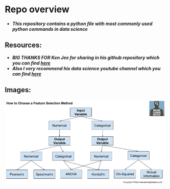 # Repo overview
* ***This repository contains a python file with most commonly used python commands in data science***

## Resources:
* ***BIG THANKS FOR Ken Jee for sharing in his github repository which you can find [here](https://github.com/PlayingNumbers/data_science_starter/blob/master/ds_common_functions.py)***
* ***Also I very recommend his data science youtube channel which you can find [here](https://www.youtube.com/channel/UCiT9RITQ9PW6BhXK0y2jaeg)***

## Images:
![Feature-Selection-Methods][Image1]

[Image1]: https://github.com/AlexOsokin97/ds_starter_commands/blob/master/Images/How-to-Choose-Feature-Selection-Methods-For-Machine-Learning.png
